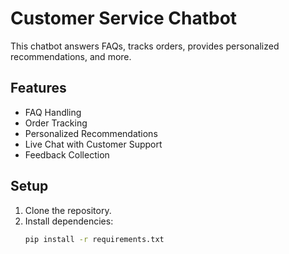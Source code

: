 # Customer Service Chatbot

This chatbot answers FAQs, tracks orders, provides personalized recommendations, and more.

## Features
- FAQ Handling
- Order Tracking
- Personalized Recommendations
- Live Chat with Customer Support
- Feedback Collection

## Setup
1. Clone the repository.
2. Install dependencies:
   ```bash
   pip install -r requirements.txt
